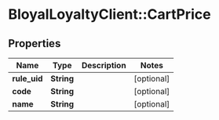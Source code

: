# BloyalLoyaltyClient::CartPrice

## Properties
Name | Type | Description | Notes
------------ | ------------- | ------------- | -------------
**rule_uid** | **String** |  | [optional] 
**code** | **String** |  | [optional] 
**name** | **String** |  | [optional] 

